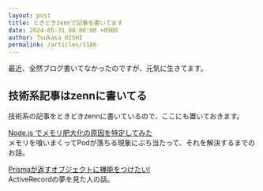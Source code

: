 ```yaml
---
layout: post
title: ときどきzennで記事を書いてます
date: 2024-05-31 08:00:00 +0900
author: Tsukasa OISHI
permalink: /articles/1186
---
```




最近、全然ブログ書いてなかったのですが、元気に生きてます。

## 技術系記事はzennに書いてる
技術系の記事をときどきzennに書いているので、ここにも置いておきます。

[Node.js でメモリ肥大化の原因を特定してみた](https://zenn.dev/ubie_dev/articles/f64561d59918d1)  
メモリを喰いまくってPodが落ちる現象にぶち当たって、それを解決するまでのお話。

[Prismaが返すオブジェクトに機能をつけたい!](https://zenn.dev/ubie_dev/articles/cab01b9028e295)  
ActiveRecordの夢を見た人の話。
